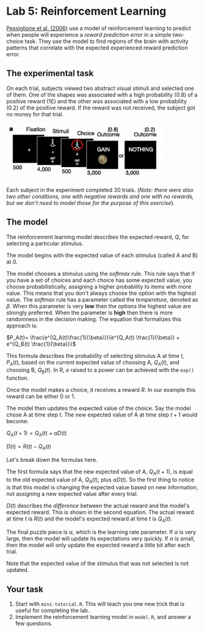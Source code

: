 # Lab 5: Reinforcement Learning

[Pessiglione et al. (2006)](https://www.ncbi.nlm.nih.gov/pmc/articles/PMC2636869/pdf/ukmss-3672.pdf) use a model of reinforcement learning to predict when people will experience a *reward prediction error* in a simple two-choice task. They use the model to find regions of the brain with activity patterns that correlate with the expected experienced reward prediction error.

## The experimental task

On each trial, subjects viewed two abstract visual stimuli and selected one of them. One of the shapes was associated with a high probability (0.8) of a positive reward (1£) and the other was associated with a low probability (0.2) of the positive reward. If the reward was not received, the subject got no money for that trial.

![Experimental Task Image](img/experiment-task.png)

Each subject in the experiment completed 30 trials. (*Note: there were also two other conditions, one with negative rewards and one with no rewards, but we don't need to model those for the purpose of this exercise*).

## The model

The reinforcement learning model describes the expected reward, $Q$, for selecting a particular stimulus. 

The model begins with the expected value of each stimulus (called A and B) at 0. 

The model chooses a stimulus using the *softmax* rule. This rule says that if you have a set of choices and each choice has some expected value, you choose probabilistically, assigning a higher probability to items with more value. This means that you don't always choose the option with the highest value. The *softmax* rule has a parameter called the *temperature*, denoted as $\beta$. When this parameter is very **low** then the options the highest value are strongly preferred. When the parameter is **high** then there is more randomness in the decision making.  The equation that formalizes this approach is:

$P_A(t)= \frac{e^{Q_A(t)\frac{1}{\beta}}}{e^{Q_A(t) \frac{1}{\beta}} + e^{Q_B(t) \frac{1}{\beta}}}$

This formula describes the probability of selecting stimulus A at time $t$, $P_A(t)$, based on the current expected value of choosing A, $Q_A(t)$, and choosing B, $Q_B(t)$. In R, $e$ raised to a power can be achieved with the `exp()` function.

Once the model makes a choice, it receives a reward $R$. In our example this reward can be either 0 or 1.

The model then updates the expected value of the choice. Say the model chose A at time step $t$. The new expected value of A at time step $t+1$ would become:

$Q_A(t+1) = Q_A(t) + \alpha D(t)$

$D(t) = R(t) - Q_A(t)$

Let's break down the formulas here. 

The first formula says that the new expected value of A, $Q_A(t+1)$, is equal to the old expected value of A, $Q_A(t)$, plus $\alpha D(t)$. So the first thing to notice is that this model is changing the expected value based on new information, not assigning a new expected value after every trial.

$D(t)$ describes the *difference* between the actual reward and the model's expected reward. This is shown in the second equation. The actual reward at time $t$ is $R(t)$ and the model's expected reward at time $t$ is $Q_A(t)$. 

The final puzzle piece is $\alpha$, which is the learning rate parameter. If $\alpha$ is very large, then the model will update its expectations very quickly. If $\alpha$ is small, then the model will only update the expected reward a little bit after each trial.

Note that the expected value of the stimulus that was not selected is not updated.

## Your task

1. Start with `mini-tutorial.R`. This will teach you one new trick that is useful for completing the lab.
2. Implement the reinforcement learning model in `model.R`, and answer a few questions.




